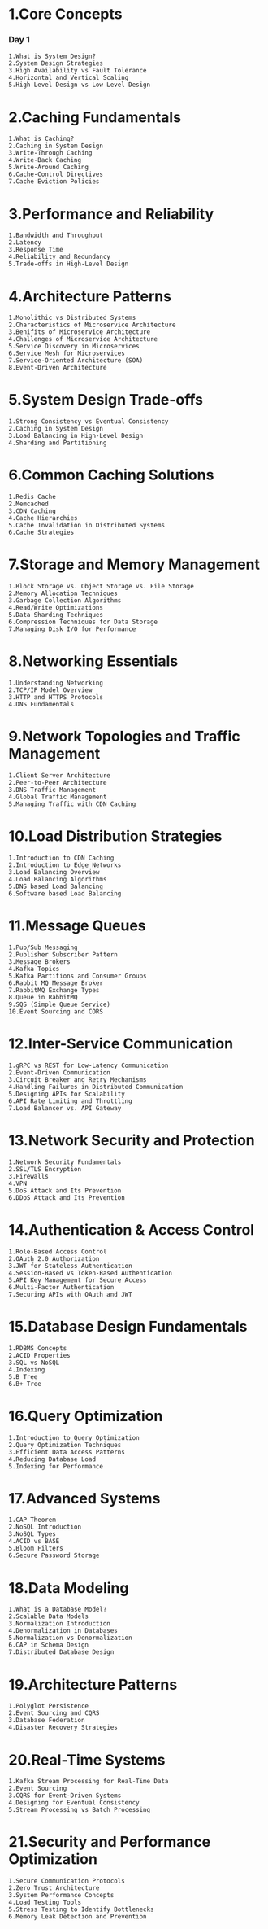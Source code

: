 # 1.Core Concepts 
### Day 1
    
    1.What is System Design?				
    2.System Design Strategies				
    3.High Availability vs Fault Tolerance				
    4.Horizontal and Vertical Scaling				
    5.High Level Design vs Low Level Design
# 2.Caching Fundamentals
    1.What is Caching?				
    2.Caching in System Design				
    3.Write-Through Caching				
    4.Write-Back Caching				
    5.Write-Around Caching				
    6.Cache-Control Directives				
    7.Cache Eviction Policies
# 3.Performance and Reliability
    1.Bandwidth and Throughput				
    2.Latency				
    3.Response Time				
    4.Reliability and Redundancy				
    5.Trade-offs in High-Level Design

# 4.Architecture Patterns
    1.Monolithic vs Distributed Systems				
    2.Characteristics of Microservice Architecture				
    3.Benifits of Microservice Architecture				
    4.Challenges of Microservice Architecture				
    5.Service Discovery in Microservices				
    6.Service Mesh for Microservices				
    7.Service-Oriented Architecture (SOA)				
    8.Event-Driven Architecture

# 5.System Design Trade-offs
    1.Strong Consistency vs Eventual Consistency				
    2.Caching in System Design				
    3.Load Balancing in High-Level Design				
    4.Sharding and Partitioning
# 6.Common Caching Solutions
    1.Redis Cache				
    2.Memcached				
    3.CDN Caching				
    4.Cache Hierarchies				
    5.Cache Invalidation in Distributed Systems				
    6.Cache Strategies

# 7.Storage and Memory Management
    1.Block Storage vs. Object Storage vs. File Storage				
    2.Memory Allocation Techniques				
    3.Garbage Collection Algorithms				
    4.Read/Write Optimizations				
    5.Data Sharding Techniques				
    6.Compression Techniques for Data Storage				
    7.Managing Disk I/O for Performance

# 8.Networking Essentials
    1.Understanding Networking				
    2.TCP/IP Model Overview				
    3.HTTP and HTTPS Protocols				
    4.DNS Fundamentals

# 9.Network Topologies and Traffic Management
    1.Client Server Architecture				
    2.Peer-to-Peer Architecture				
    3.DNS Traffic Management				
    4.Global Traffic Management				
    5.Managing Traffic with CDN Caching

# 10.Load Distribution Strategies
    1.Introduction to CDN Caching				
    2.Introduction to Edge Networks				
    3.Load Balancing Overview				
    4.Load Balancing Algorithms				
    5.DNS based Load Balancing				
    6.Software based Load Balancing

# 11.Message Queues
    1.Pub/Sub Messaging				
    2.Publisher Subscriber Pattern				
    3.Message Brokers				
    4.Kafka Topics				
    5.Kafka Partitions and Consumer Groups				
    6.Rabbit MQ Message Broker				
    7.RabbitMQ Exchange Types				
    8.Queue in RabbitMQ				
    9.SQS (Simple Queue Service)				
    10.Event Sourcing and CORS

# 12.Inter-Service Communication
    1.gRPC vs REST for Low-Latency Communication				
    2.Event-Driven Communication				
    3.Circuit Breaker and Retry Mechanisms				
    4.Handling Failures in Distributed Communication				
    5.Designing APIs for Scalability				
    6.API Rate Limiting and Throttling				
    7.Load Balancer vs. API Gateway
# 13.Network Security and Protection
    1.Network Security Fundamentals				
    2.SSL/TLS Encryption				
    3.Firewalls				
    4.VPN				
    5.DoS Attack and Its Prevention				
    6.DDoS Attack and Its Prevention
# 14.Authentication & Access Control
    1.Role-Based Access Control				
    2.OAuth 2.0 Authorization				
    3.JWT for Stateless Authentication				
    4.Session-Based vs Token-Based Authentication				
    5.API Key Management for Secure Access				
    6.Multi-Factor Authentication				
    7.Securing APIs with OAuth and JWT
# 15.Database Design Fundamentals
    1.RDBMS Concepts				
    2.ACID Properties				
    3.SQL vs NoSQL				
    4.Indexing				
    5.B Tree				
    6.B+ Tree

# 16.Query Optimization
    1.Introduction to Query Optimization				
    2.Query Optimization Techniques				
    3.Efficient Data Access Patterns				
    4.Reducing Database Load				
    5.Indexing for Performance

# 17.Advanced Systems
    1.CAP Theorem				
    2.NoSQL Introduction				
    3.NoSQL Types				
    4.ACID vs BASE				
    5.Bloom Filters				
    6.Secure Password Storage
# 18.Data Modeling
    1.What is a Database Model?				
    2.Scalable Data Models				
    3.Normalization Introduction				
    4.Denormalization in Databases				
    5.Normalization vs Denormalization				
    6.CAP in Schema Design				
    7.Distributed Database Design
# 19.Architecture Patterns
    1.Polyglot Persistence				
    2.Event Sourcing and CQRS				
    3.Database Federation				
    4.Disaster Recovery Strategies
# 20.Real-Time Systems
    1.Kafka Stream Processing for Real-Time Data				
    2.Event Sourcing				
    3.CQRS for Event-Driven Systems				
    4.Designing for Eventual Consistency				
    5.Stream Processing vs Batch Processing
# 21.Security and Performance Optimization
    1.Secure Communication Protocols				
    2.Zero Trust Architecture				
    3.System Performance Concepts				
    4.Load Testing Tools				
    5.Stress Testing to Identify Bottlenecks				
    6.Memory Leak Detection and Prevention				
